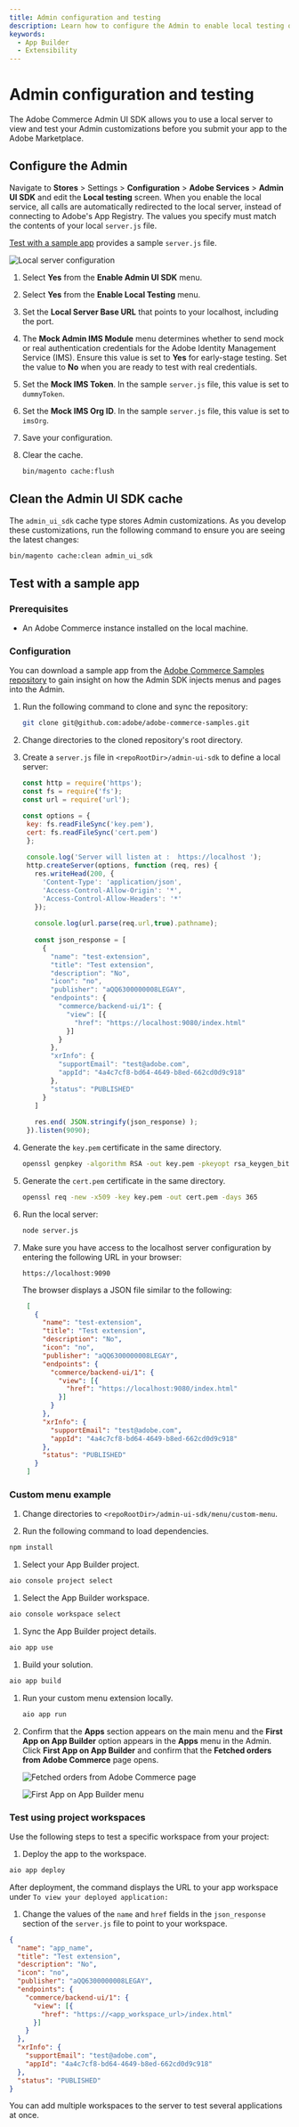 ```yaml
---
title: Admin configuration and testing
description: Learn how to configure the Admin to enable local testing of your Admin customizations.
keywords:
  - App Builder
  - Extensibility
---
```


# Admin configuration and testing

The Adobe Commerce Admin UI SDK allows you to use a local server to view and test your Admin customizations before you submit your app to the Adobe Marketplace.

## Configure the Admin

Navigate to **Stores** > Settings > **Configuration** > **Adobe Services** > **Admin UI SDK** and edit the **Local testing** screen. When you enable the local service, all calls are automatically redirected to the local server, instead of connecting to Adobe's App Registry. The values you specify must match the contents of your local `server.js` file.

[Test with a sample app](#test-with-a-sample-app) provides a sample `server.js` file.

![Local server configuration](../_images/sdk-config.png)

1. Select **Yes** from the **Enable Admin UI SDK** menu.

1. Select **Yes** from the **Enable Local Testing** menu.

1. Set the **Local Server Base URL** that points to your localhost, including the port.

1. The **Mock Admin IMS Module** menu determines whether to send mock or real authentication credentials for the Adobe Identity Management Service (IMS). Ensure this value is set to **Yes** for early-stage testing. Set the value to **No** when you are ready to test with real credentials.

1. Set the **Mock IMS Token**. In the sample `server.js` file, this value is set to `dummyToken`.

1. Set the **Mock IMS Org ID**. In the sample `server.js` file, this value is set to `imsOrg`.

1. Save your configuration.

1. Clear the cache.

   ```bash
   bin/magento cache:flush
   ```

## Clean the Admin UI SDK cache

The `admin_ui_sdk` cache type stores Admin customizations.  As you develop these customizations, run the following command to ensure you are seeing the latest changes:

```bash
bin/magento cache:clean admin_ui_sdk
```

## Test with a sample app

### Prerequisites

- An Adobe Commerce instance installed on the local machine.

### Configuration

You can download a sample app from the [Adobe Commerce Samples repository](https://github.com/adobe/adobe-commerce-samples/tree/main/admin-ui-sdk/menu/custom-menu) to gain insight on how the Admin SDK injects menus and pages into the Admin.

1. Run the following command to clone and sync the repository:

   ```bash
   git clone git@github.com:adobe/adobe-commerce-samples.git
   ```

1. Change directories to the cloned repository's root directory.

1. Create a `server.js` file in `<repoRootDir>/admin-ui-sdk` to define a local server:

   ```js
   const http = require('https');
   const fs = require('fs');
   const url = require('url');
   
   const options = {
    key: fs.readFileSync('key.pem'),
    cert: fs.readFileSync('cert.pem')
    };
    
    console.log('Server will listen at :  https://localhost ');
    http.createServer(options, function (req, res) {
      res.writeHead(200, {
        'Content-Type': 'application/json',
        'Access-Control-Allow-Origin': '*',
        'Access-Control-Allow-Headers': '*'
      });
      
      console.log(url.parse(req.url,true).pathname);
      
      const json_response = [
        {
          "name": "test-extension",
          "title": "Test extension",
          "description": "No",
          "icon": "no",
          "publisher": "aQQ6300000008LEGAY",
          "endpoints": {
            "commerce/backend-ui/1": {
              "view": [{
                "href": "https://localhost:9080/index.html"
              }]
            }
          },
          "xrInfo": {
            "supportEmail": "test@adobe.com",
            "appId": "4a4c7cf8-bd64-4649-b8ed-662cd0d9c918"
          },
          "status": "PUBLISHED" 
        }
      ]
      
      res.end( JSON.stringify(json_response) );
    }).listen(9090);
    ```

1. Generate the `key.pem` certificate in the same directory.

    ```bash
    openssl genpkey -algorithm RSA -out key.pem -pkeyopt rsa_keygen_bits:2048
    ```

1. Generate the `cert.pem` certificate in the same directory.

    ```bash
    openssl req -new -x509 -key key.pem -out cert.pem -days 365
    ```

1. Run the local server:

    ```bash
    node server.js
    ```

1. Make sure you have access to the localhost server configuration by entering the following URL in your browser:

   `https://localhost:9090`

   The browser displays a JSON file similar to the following:

   ```json
    [
      {
        "name": "test-extension",
        "title": "Test extension",
        "description": "No",
        "icon": "no",
        "publisher": "aQQ6300000008LEGAY",
        "endpoints": {
          "commerce/backend-ui/1": {
            "view": [{
              "href": "https://localhost:9080/index.html"
            }]
          }
        },
        "xrInfo": {
          "supportEmail": "test@adobe.com",
          "appId": "4a4c7cf8-bd64-4649-b8ed-662cd0d9c918"
        },
        "status": "PUBLISHED"
      }
    ]
   ```

### Custom menu example

1. Change directories to `<repoRootDir>/admin-ui-sdk/menu/custom-menu`.

1. Run the following command to load dependencies.

  ```bash
  npm install
  ```

1. Select your App Builder project.

  ```bash
  aio console project select
  ```

1. Select the App Builder workspace.

  ```bash
  aio console workspace select
  ```

1. Sync the App Builder project details.

  ```bash
  aio app use
  ```

1. Build your solution.

  ```bash
  aio app build
  ```

1. Run your custom menu extension locally.

   ```bash
   aio app run
   ```

1. Confirm that the **Apps** section appears on the main menu and the **First App on App Builder** option appears in the **Apps** menu in the Admin. Click **First App on App Builder** and confirm that the **Fetched orders from Adobe Commerce** page opens.

   ![Fetched orders from Adobe Commerce page](../_images/first-app.png)

   ![First App on App Builder menu](../_images/fetched-orders.png)

### Test using project workspaces

Use the following steps to test a specific workspace from your project:

1. Deploy the app to the workspace.

  ```bash
  aio app deploy
  ```

  After deployment, the command displays the URL to your app workspace under `To view your deployed application:`

1. Change the values of the `name` and `href` fields in the `json_response` section of the `server.js` file to point to your workspace.

  ```json
  {
    "name": "app_name",
    "title": "Test extension",
    "description": "No",
    "icon": "no",
    "publisher": "aQQ6300000008LEGAY",
    "endpoints": {
      "commerce/backend-ui/1": {
        "view": [{
          "href": "https://<app_workspace_url>/index.html"
        }]
      }
    },
    "xrInfo": {
      "supportEmail": "test@adobe.com",
      "appId": "4a4c7cf8-bd64-4649-b8ed-662cd0d9c918"
    },
    "status": "PUBLISHED" 
  }
  ```

  You can add multiple workspaces to the server to test several applications at once.
